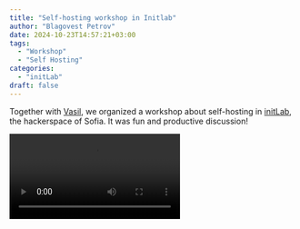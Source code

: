 ```yaml
---
title: "Self-hosting workshop in Initlab"
author: "Blagovest Petrov"
date: 2024-10-23T14:57:21+03:00
tags:
  - "Workshop"
  - "Self Hosting"
categories:
  - "initLab"
draft: false
---
```


Together with [Vasil](https://vasil.ludost.net/blog/), we organized a workshop about self-hosting in [initLab](https://initlab.org/), the hackerspace of Sofia. It was fun and productive discussion! 


<video controls>
  <source src="https://va.ludost.net/files/initlab/20241019selfhosting-workshop.mp4" type="video/mp4">
  Your browser does not support the video tag.
</video>
